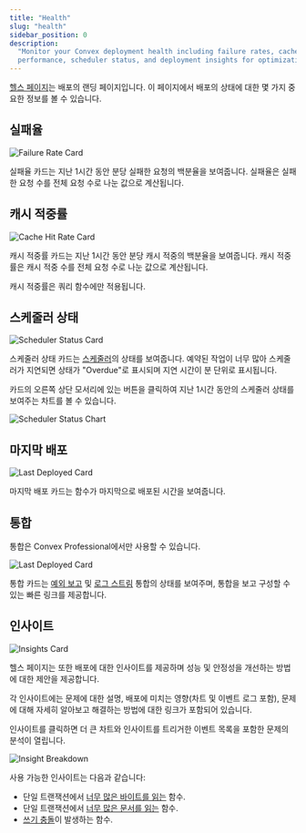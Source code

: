 ```yaml
---
title: "Health"
slug: "health"
sidebar_position: 0
description:
  "Monitor your Convex deployment health including failure rates, cache
  performance, scheduler status, and deployment insights for optimization."
---
```


[헬스 페이지](https://dashboard.convex.dev/deployment/)는 배포의 랜딩 페이지입니다. 이 페이지에서 배포의 상태에 대한 몇 가지 중요한 정보를 볼 수 있습니다.

## 실패율

![Failure Rate Card](/screenshots/health_failure_rate.png)

실패율 카드는 지난 1시간 동안 분당 실패한 요청의 백분율을 보여줍니다. 실패율은 실패한 요청 수를 전체 요청 수로 나눈 값으로 계산됩니다.

## 캐시 적중률

![Cache Hit Rate Card](/screenshots/health_cache_hit_rate.png)

캐시 적중률 카드는 지난 1시간 동안 분당 캐시 적중의 백분율을 보여줍니다. 캐시 적중률은 캐시 적중 수를 전체 요청 수로 나눈 값으로 계산됩니다.

캐시 적중률은 쿼리 함수에만 적용됩니다.

## 스케줄러 상태

![Scheduler Status Card](/screenshots/scheduler_overdue.png)

스케줄러 상태 카드는 [스케줄러](/scheduling/scheduled-functions)의 상태를 보여줍니다. 예약된 작업이 너무 많아 스케줄러가 지연되면 상태가 "Overdue"로 표시되며 지연 시간이 분 단위로 표시됩니다.

카드의 오른쪽 상단 모서리에 있는 버튼을 클릭하여 지난 1시간 동안의 스케줄러 상태를 보여주는 차트를 볼 수 있습니다.

![Scheduler Status Chart](/screenshots/scheduler_status.png)

## 마지막 배포

![Last Deployed Card](/screenshots/health_last_deployed.png)

마지막 배포 카드는 함수가 마지막으로 배포된 시간을 보여줍니다.

## 통합

<Admonition type="info">

통합은 Convex Professional에서만 사용할 수 있습니다.

</Admonition>

![Last Deployed Card](/screenshots/health_integrations.png)

통합 카드는 [예외 보고](/production/integrations/exception-reporting) 및 [로그 스트림](/production/integrations/log-streams) 통합의 상태를 보여주며, 통합을 보고 구성할 수 있는 빠른 링크를 제공합니다.

## 인사이트

![Insights Card](/screenshots/insights.png)

헬스 페이지는 또한 배포에 대한 인사이트를 제공하며 성능 및 안정성을 개선하는 방법에 대한 제안을 제공합니다.

각 인사이트에는 문제에 대한 설명, 배포에 미치는 영향(차트 및 이벤트 로그 포함), 문제에 대해 자세히 알아보고 해결하는 방법에 대한 링크가 포함되어 있습니다.

인사이트를 클릭하면 더 큰 차트와 인사이트를 트리거한 이벤트 목록을 포함한 문제의 분석이 열립니다.

![Insight Breakdown](/screenshots/insights_breakdown.png)

사용 가능한 인사이트는 다음과 같습니다:

- 단일 트랜잭션에서 [너무 많은 바이트를 읽는](/production/state/limits#transactions) 함수.
- 단일 트랜잭션에서 [너무 많은 문서를 읽는](/production/state/limits#transactions) 함수.
- [쓰기 충돌](/error#1)이 발생하는 함수.
